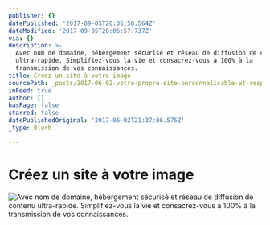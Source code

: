 ```yaml
---
publisher: {}
datePublished: '2017-09-05T20:06:58.564Z'
dateModified: '2017-09-05T20:06:57.737Z'
via: {}
description: >-
  Avec nom de domaine, hébergement sécurisé et réseau de diffusion de contenu
  ultra-rapide. Simplifiez-vous la vie et consacrez-vous à 100% à la
  transmission de vos connaissances.
title: Créez un site à votre image
sourcePath: _posts/2017-06-02-votre-propre-site-personnalisable-et-responsive.md
inFeed: true
author: []
hasPage: false
starred: false
datePublishedOriginal: '2017-06-02T21:37:06.575Z'
_type: Blurb

---
```

# **Créez un site à votre image**
![Avec nom de domaine, hébergement sécurisé et réseau de diffusion de contenu ultra-rapide. Simplifiez-vous la vie et consacrez-vous à 100% à la transmission de vos connaissances.](https://the-grid-user-content.s3-us-west-2.amazonaws.com/c2c48a75-df48-4550-83b4-914a3c0adde5.gif)